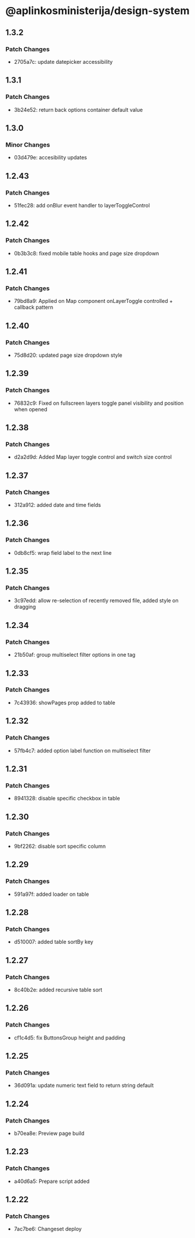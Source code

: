 # @aplinkosministerija/design-system

## 1.3.2

### Patch Changes

- 2705a7c: update datepicker accessibility

## 1.3.1

### Patch Changes

- 3b24e52: return back options container default value

## 1.3.0

### Minor Changes

- 03d479e: accesibility updates

## 1.2.43

### Patch Changes

- 51fec28: add onBlur event handler to layerToggleControl

## 1.2.42

### Patch Changes

- 0b3b3c8: fixed mobile table hooks and page size dropdown

## 1.2.41

### Patch Changes

- 79bd8a9: Applied on Map component onLayerToggle controlled + callback pattern

## 1.2.40

### Patch Changes

- 75d8d20: updated page size dropdown style

## 1.2.39

### Patch Changes

- 76832c9: Fixed on fullscreen layers toggle panel visibility and position when opened

## 1.2.38

### Patch Changes

- d2a2d9d: Added Map layer toggle control and switch size control

## 1.2.37

### Patch Changes

- 312a912: added date and time fields

## 1.2.36

### Patch Changes

- 0db8cf5: wrap field label to the next line

## 1.2.35

### Patch Changes

- 3c97edd: allow re-selection of recently removed file, added style on dragging

## 1.2.34

### Patch Changes

- 21b50af: group multiselect filter options in one tag

## 1.2.33

### Patch Changes

- 7c43936: showPages prop added to table

## 1.2.32

### Patch Changes

- 57fb4c7: added option label function on multiselect filter

## 1.2.31

### Patch Changes

- 8941328: disable specific checkbox in table

## 1.2.30

### Patch Changes

- 9bf2262: disable sort specific column

## 1.2.29

### Patch Changes

- 591a97f: added loader on table

## 1.2.28

### Patch Changes

- d510007: added table sortBy key

## 1.2.27

### Patch Changes

- 8c40b2e: added recursive table sort

## 1.2.26

### Patch Changes

- cf1c4d5: fix ButtonsGroup height and padding

## 1.2.25

### Patch Changes

- 36d091a: update numeric text field to return string default

## 1.2.24

### Patch Changes

- b70ea8e: Preview page build

## 1.2.23

### Patch Changes

- a40d6a5: Prepare script added

## 1.2.22

### Patch Changes

- 7ac7be6: Changeset deploy
